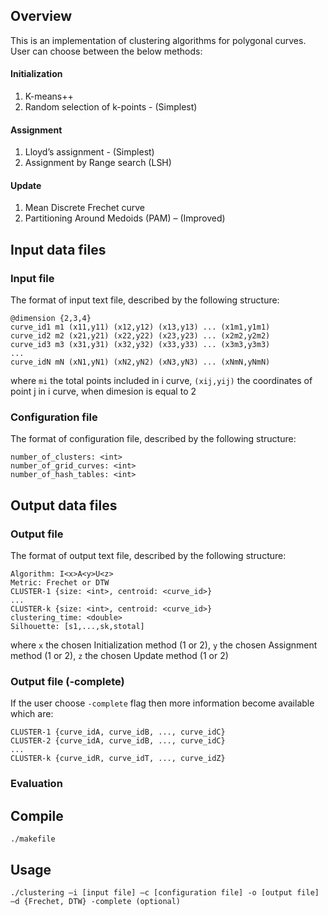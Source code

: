 ## Overview
This is an implementation of clustering algorithms for polygonal curves. User can choose between the below methods:

#### Initialization
1. K-means++
2. Random selection of k-points - (Simplest)
#### Assignment
1. Lloyd’s assignment - (Simplest)
2. Assignment by Range search (LSH)
#### Update
1. Mean Discrete Frechet curve
2. Partitioning Around Medoids (PAM) – (Improved)

## Input data files

### Input file 
The format of input text file, described by the following structure:
```
@dimension {2,3,4} 
curve_id1 m1 (x11,y11) (x12,y12) (x13,y13) ... (x1m1,y1m1)
curve_id2 m2 (x21,y21) (x22,y22) (x23,y23) ... (x2m2,y2m2)
curve_id3 m3 (x31,y31) (x32,y32) (x33,y33) ... (x3m3,y3m3)
...
curve_idN mN (xN1,yN1) (xN2,yN2) (xN3,yN3) ... (xNmN,yNmN)
```
where ```mi``` the total points included in i curve, ```(xij,yij)``` the coordinates of point j in i curve, when dimesion is equal to 2

### Configuration file 
The format of configuration file, described by the following structure:
```
number_of_clusters: <int> 
number_of_grid_curves: <int> 
number_of_hash_tables: <int>
```

## Output data files

### Output file 
The format of output text file, described by the following structure:
```
Algorithm: Ι<x>A<y>U<z>
Metric: Frechet or DTW
CLUSTER-1 {size: <int>, centroid: <curve_id>}
...
CLUSTER-k {size: <int>, centroid: <curve_id>}
clustering_time: <double> 
Silhouette: [s1,...,sk,stotal]
```
where ```x``` the chosen Initialization method (1 or 2), ```y``` the chosen Assignment method (1 or 2), ```z``` the chosen Update method (1 or 2)

### Output file (-complete)
If the user choose ```-complete``` flag then more information become available which are:
```
CLUSTER-1 {curve_idA, curve_idB, ..., curve_idC}
CLUSTER-2 {curve_idA, curve_idB, ..., curve_idC}
...
CLUSTER-k {curve_idR, curve_idT, ..., curve_idZ}
```

### Evaluation

## Compile

`./makefile`

## Usage

`./clustering –i [input file] –c [configuration file] -ο [output file] –d {Frechet, DTW} -complete (optional)`
